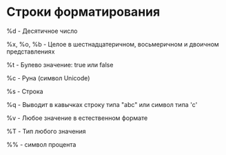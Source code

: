 Строки форматирования
=========

%d - Десятичное число

%x, %o, %b - Целое в шестнадцатеричном, восьмеричном и двоичном представлениях

%t - Булево значение: true или false

%с - Руна (символ Unicode)

%s - Строка

%q - Выводит в кавычках строку типа "abc" или символ типа 'c'

%v - Любое значение в естественном формате

%T - Тип любого значения

%% - символ процента
